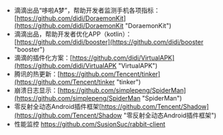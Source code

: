 - 滴滴出品“哆啦A梦”，帮助开发者监测手机各项指标：[https://github.com/didi/DoraemonKit](https://github.com/didi/DoraemonKit "DoraemonKit")
- 滴滴出品，帮助开发者优化APP（kotlin）：[https://github.com/didi/booster](https://github.com/didi/booster "booster")
- 滴滴的插件化方案：[https://github.com/didi/VirtualAPK](https://github.com/didi/VirtualAPK "VirtualAPK")
- 腾讯的热更新：[https://github.com/Tencent/tinker](https://github.com/Tencent/tinker "tinker")
- 崩溃日志显示：[https://github.com/simplepeng/SpiderMan](https://github.com/simplepeng/SpiderMan "SpiderMan")
- 零反射全动态Android插件框架[https://github.com/Tencent/Shadow](https://github.com/Tencent/Shadow "零反射全动态Android插件框架")
- 性能监控 https://github.com/SusionSuc/rabbit-client
